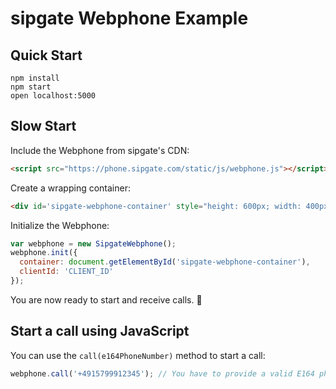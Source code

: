 sipgate Webphone Example
========================

Quick Start
-----------

```shell
npm install
npm start
open localhost:5000
```


Slow Start
----------

Include the Webphone from sipgate's CDN:
```html
<script src="https://phone.sipgate.com/static/js/webphone.js"></script>
```

Create a wrapping container:
```html
<div id='sipgate-webphone-container' style="height: 600px; width: 400px;"></div>
```

Initialize the Webphone:
```js
var webphone = new SipgateWebphone();
webphone.init({
  container: document.getElementById('sipgate-webphone-container'),
  clientId: 'CLIENT_ID'
});
```

You are now ready to start and receive calls. :tada:


Start a call using JavaScript
-----------------------------

You can use the `call(e164PhoneNumber)` method to start a call:
```js
webphone.call('+4915799912345'); // You have to provide a valid E164 phone number
```
